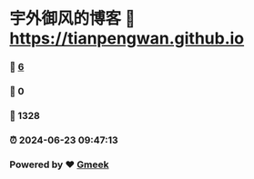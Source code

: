 # 宇外御风的博客 :link: https://tianpengwan.github.io 
### :page_facing_up: [6](https://tianpengwan.github.io/tag.html) 
### :speech_balloon: 0 
### :hibiscus: 1328 
### :alarm_clock: 2024-06-23 09:47:13 
### Powered by :heart: [Gmeek](https://github.com/Meekdai/Gmeek)
